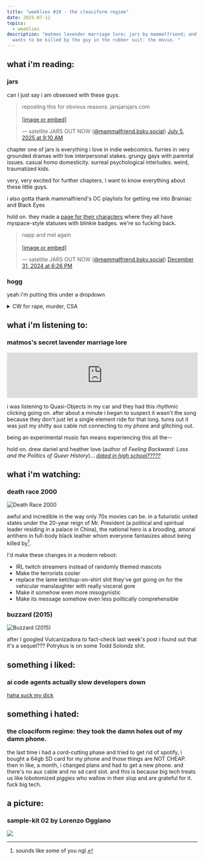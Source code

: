 ```yaml
---
title: "weeklies #10 - the cloaciform regime"
date: 2025-07-12
topics:
  - weeklies
description: "matmos lavender marriage lore; jars by mammalfriend; and everyone
  wants to be killed by the guy in the rubber suit: the movie. "
---
```


## __what i'm reading__:
### jars

can I just say i am obsessed with these guys. 

<blockquote class="bluesky-embed" data-bluesky-uri="at://did:plc:quhdkdrgaeg2wag5kvcvsyc5/app.bsky.feed.post/3lt7tf4qwws2h" data-bluesky-cid="bafyreihv2qgonrsa6d2zig4flylqjqbfxjgsbwmc3r47iopl2wjqzza4he" data-bluesky-embed-color-mode="system"><p lang="en">reposting this for obvious reasons. jarsjarsjars.com<br><br><a href="https://bsky.app/profile/did:plc:quhdkdrgaeg2wag5kvcvsyc5/post/3lt7tf4qwws2h?ref_src=embed">[image or embed]</a></p>&mdash; satellite JARS OUT NOW (<a href="https://bsky.app/profile/did:plc:quhdkdrgaeg2wag5kvcvsyc5?ref_src=embed">@mammalfriend.bsky.social</a>) <a href="https://bsky.app/profile/did:plc:quhdkdrgaeg2wag5kvcvsyc5/post/3lt7tf4qwws2h?ref_src=embed">July 5, 2025 at 9:10 AM</a></blockquote>

chapter one of jars is everything i love in indie webcomics. furries in very grounded dramas with low interpersonal stakes. grungy gays with parental issues. casual homo domesticity. surreal psychological interludes. weird, traumatized kids.

very, very excited for further chapters. I want to know everything about these little guys. 

i also gotta thank mammalfriend's OC playlists for getting me into Brainiac and Black Eyes

hold on. they made a [page for their characters](https://jarsjarsjars.com/characters) where they all have myspace-style statuses with blinkie badges. we're so fucking back.

<blockquote class="bluesky-embed" data-bluesky-uri="at://did:plc:quhdkdrgaeg2wag5kvcvsyc5/app.bsky.feed.post/3len72gkfw22v" data-bluesky-cid="bafyreid63ftrd3rtixprzxwsik35y4kwcxzz7otpv42fvozcixir6ukg2q" data-bluesky-embed-color-mode="dark"><p lang="en">napp and mel again<br><br><a href="https://bsky.app/profile/did:plc:quhdkdrgaeg2wag5kvcvsyc5/post/3len72gkfw22v?ref_src=embed">[image or embed]</a></p>&mdash; satellite JARS OUT NOW (<a href="https://bsky.app/profile/did:plc:quhdkdrgaeg2wag5kvcvsyc5?ref_src=embed">@mammalfriend.bsky.social</a>) <a href="https://bsky.app/profile/did:plc:quhdkdrgaeg2wag5kvcvsyc5/post/3len72gkfw22v?ref_src=embed">December 31, 2024 at 6:26 PM</a></blockquote><script async src="https://embed.bsky.app/static/embed.js" charset="utf-8"></script>

### hogg
yeah i'm putting this under a dropdown

<details>
<summary>CW for rape, murder, CSA</summary>
<blockquote>
"Like the man says, ain't nothin' you can do in this world today—go to the pictures, buy some food, or even throw away the package it come in—that don't bring somebody closer to hurt. At least this way you know that you ain't makin' your money by makin' them pictures or packages. And when you're hurtin' someone, you're hurtin' 'em. You look 'em right in the eye and do it. You can't very well fuck somebody without lookin' 'em in the eye, unless—" Hogg chuckled— "you do it doggy-style. Even so, you ain't droppin' no bombs on five hundred people you ain't never seen. You ain't signin' no papers that's gonna put a thousand people who ain't never heard your name out of a house and a job. You ain't enjoyin' no benefits that come down the pike three years after you finished with hurtin' folks you didn't even know existed, much less you was hurtin' them. And you can look at any TV newscast or listen to any radio report, even if it's about somethin' you just done—and I had that happen to me three times now—and know you got more sense of duty than they do!"
</blockquote>



i'm starting to wonder if reading lots of books that are just pornographic descriptions of CSA is good for my mental health.  

</details>

## __what i'm listening to__:
### matmos's secret lavender marriage lore

<iframe style="border: 0; width: 100%; height: 120px;" src="https://bandcamp.com/EmbeddedPlayer/album=1797616317/size=large/bgcol=181a1b/linkcol=056cc4/tracklist=false/artwork=small/track=2468687975/transparent=true/" seamless><a href="https://matmos.bandcamp.com/album/quasi-objects">Quasi-Objects by Matmos</a></iframe>


i was listening to Quasi-Objects in my car and they had this rhythmic clicking going on. after about a minute i began to suspect it wasn't the song because they don't just let a single element ride for that long. turns out it was just my shitty aux cable not connecting to my phone and glitching out.

being an experimental music fan means experiencing this all the--

hold on. drew daniel and heather love (author of *Feeling Backward: Loss and the Politics of Queer History*)... [*dated in high school?????*](https://last-donut-of-the-night.ghost.io/matmos-on-david-lynch-death-failed-experiments-and-hesitant-optimism/)

## __what i'm watching__:

### death race 2000
![Death Race 2000](https://media.themoviedb.org/t/p/w440_and_h660_face/mIKixibiKnUqTmxJ3IdSK8HoPmK.jpg)

awful and incredible in the way only 70s movies can be. in a futuristic united states under the 20-year reign of Mr. President (a political and spiritual leader residing in a palace in China), the national hero is a brooding, amoral antihero in full-body black leather whom everyone fantasizes about being killed by[^1]. 

I'd make these changes in a modern reboot:
- IRL twitch streamers instead of randomly themed mascots
- Make the terrorists cooler
- replace the lame ketchup-on-shirt shit they've got going on for the vehicular manslaughter with really visceral gore
- Make it somehow even more misogynistic
- Make its message somehow even less politically comprehensible

### buzzard (2015)

![Buzzard (2015)](https://canvas-lb.tubitv.com/opts/frli5XBVP23v_w==/641ea6fc-df17-441f-a023-6c5253cbfaf3/CJgDEMcEOgUxLjEuNg==)

after I googled Vulcanizadora to fact-check last week's post i found out that it's a sequel??? Potrykus is on some Todd Solondz shit.
## __something i liked__:

### ai code agents actually slow developers down

[haha suck my dick](https://developers.slashdot.org/story/25/07/12/016247/ai-slows-down-some-experienced-software-developers-study-finds)

## __something i hated__:
### the cloaciform regime: they took the damn holes out of my damn phone. 

the last time i had a cord-cutting phase and tried to get rid of spotify, i bought a 64gb SD card for my phone and those things are NOT CHEAP. then in like, a month, i changed plans and had to get a new phone. and there's no aux cable and no sd card slot. and this is because big tech treats us like lobotomized piggies who wallow in their slop and are grateful for it. fuck big tech.

## __a picture__:

### sample-kit 02 by Lorenzo Oggiano

![](https://mir-s3-cdn-cf.behance.net/project_modules/fs/7ba19324157737.5953e039391c9.jpg)



[^1]: sounds like some of you ngl.
